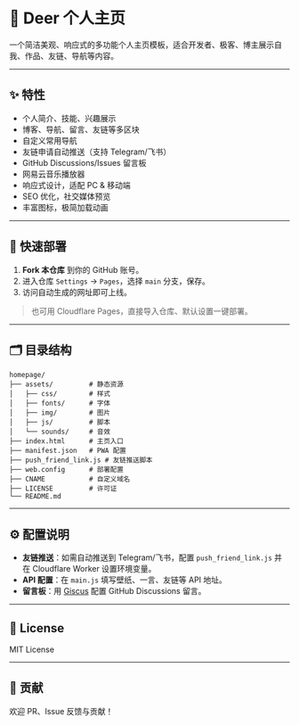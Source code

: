 # 🦌 Deer 个人主页

一个简洁美观、响应式的多功能个人主页模板，适合开发者、极客、博主展示自我、作品、友链、导航等内容。

---

## ✨ 特性

- 个人简介、技能、兴趣展示
- 博客、导航、留言、友链等多区块
- 自定义常用导航
- 友链申请自动推送（支持 Telegram/飞书）
- GitHub Discussions/Issues 留言板
- 网易云音乐播放器
- 响应式设计，适配 PC & 移动端
- SEO 优化，社交媒体预览
- 丰富图标，极简加载动画

---

## 🚀 快速部署

1. **Fork 本仓库** 到你的 GitHub 账号。
2. 进入仓库 `Settings` → `Pages`，选择 `main` 分支，保存。
3. 访问自动生成的网址即可上线。

> 也可用 Cloudflare Pages，直接导入仓库、默认设置一键部署。

---

## 🗂️ 目录结构

```
homepage/
├── assets/         # 静态资源
│   ├── css/        # 样式
│   ├── fonts/      # 字体
│   ├── img/        # 图片
│   ├── js/         # 脚本
│   └── sounds/     # 音效
├── index.html      # 主页入口
├── manifest.json   # PWA 配置
├── push_friend_link.js # 友链推送脚本
├── web.config      # 部署配置
├── CNAME           # 自定义域名
├── LICENSE         # 许可证
└── README.md
```

---

## ⚙️ 配置说明

- **友链推送**：如需自动推送到 Telegram/飞书，配置 `push_friend_link.js` 并在 Cloudflare Worker 设置环境变量。
- **API 配置**：在 `main.js` 填写壁纸、一言、友链等 API 地址。
- **留言板**：用 [Giscus](https://giscus.app/zh-CN) 配置 GitHub Discussions 留言。

---

## 📄 License

MIT License

---

## 🤝 贡献

欢迎 PR、Issue 反馈与贡献！